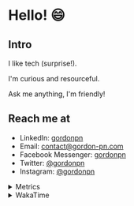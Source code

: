 # Hello! 😄

## Intro

I like tech (surprise!).

I'm curious and resourceful.

Ask me anything, I'm friendly!

## Reach me at

- LinkedIn: [gordonpn](https://www.linkedin.com/in/gordonpn/)
- Email: [contact@gordon-pn.com](mailto:contact@gordon-pn.com)
- Facebook Messenger: [gordonpn](https://www.messenger.com/t/Gordonpn)
- Twitter: [@gordonpn](https://twitter.com/Gordonpn)
- Instagram: [@gordonpn](https://www.instagram.com/gordonpn/)

<details>
  <summary>Metrics</summary>

  <img align="center" src="https://github.com/gordonpn/gordonpn/blob/master/github-metrics.svg" alt="GitHub Metrics">

</details>

<details>
  <summary>WakaTime</summary>

  <!--START_SECTION:waka-->
![Code Time](http://img.shields.io/badge/Code%20Time-244%20hrs%2010%20mins-blue)

![Profile Views](http://img.shields.io/badge/Profile%20Views-0-blue)

**🐱 My GitHub Data** 

> 🏆 405 Contributions in the Year 2022
 > 
> 📦 135.0 kB Used in GitHub's Storage 
 > 
> 🚫 Not Opted to Hire
 > 
> 📜 34 Public Repositories 
 > 
> 🔑 14 Private Repositories  
 > 
**I'm an Early 🐤** 

```text
🌞 Morning    175 commits    █████░░░░░░░░░░░░░░░░░░░░   21.37% 
🌆 Daytime    309 commits    █████████░░░░░░░░░░░░░░░░   37.73% 
🌃 Evening    298 commits    █████████░░░░░░░░░░░░░░░░   36.39% 
🌙 Night      37 commits     █░░░░░░░░░░░░░░░░░░░░░░░░   4.52%

```
📅 **I'm Most Productive on Wednesday** 

```text
Monday       127 commits    ████░░░░░░░░░░░░░░░░░░░░░   15.51% 
Tuesday      100 commits    ███░░░░░░░░░░░░░░░░░░░░░░   12.21% 
Wednesday    186 commits    █████░░░░░░░░░░░░░░░░░░░░   22.71% 
Thursday     111 commits    ███░░░░░░░░░░░░░░░░░░░░░░   13.55% 
Friday       124 commits    ███░░░░░░░░░░░░░░░░░░░░░░   15.14% 
Saturday     58 commits     █░░░░░░░░░░░░░░░░░░░░░░░░   7.08% 
Sunday       113 commits    ███░░░░░░░░░░░░░░░░░░░░░░   13.8%

```


📊 **This Week I Spent My Time On** 

```text
⌚︎ Time Zone: America/Toronto

💬 Programming Languages: 
Bash                     3 hrs 41 mins       ██████████░░░░░░░░░░░░░░░   40.95% 
TypeScript               2 hrs 44 mins       ███████░░░░░░░░░░░░░░░░░░   30.3% 
Java                     1 hr 26 mins        ████░░░░░░░░░░░░░░░░░░░░░   15.94% 
C#                       22 mins             █░░░░░░░░░░░░░░░░░░░░░░░░   4.12% 
Markdown                 18 mins             ░░░░░░░░░░░░░░░░░░░░░░░░░   3.46%

🔥 Editors: 
VS Code                  6 hrs 7 mins        ███████████████████░░░░░░   79.49% 
IntelliJ                 1 hr 34 mins        █████░░░░░░░░░░░░░░░░░░░░   20.51%

🐱‍💻 Projects: 
pitr                     3 hrs 45 mins       ██████████░░░░░░░░░░░░░░░   41.43% 
CdkWorkshopGorphaCDK     3 hrs               ████████░░░░░░░░░░░░░░░░░   33.12% 
AWSLogsScrollCore        1 hr 23 mins        ███░░░░░░░░░░░░░░░░░░░░░░   15.38% 
emf-dotnet-play          22 mins             █░░░░░░░░░░░░░░░░░░░░░░░░   4.1% 
CdkWorkshopGorphaTests   16 mins             ░░░░░░░░░░░░░░░░░░░░░░░░░   2.94%

💻 Operating System: 
Mac                      7 hrs 36 mins       █████████████████████████   100.0%

```

**I Mostly Code in JavaScript** 

```text
JavaScript               10 repos            ████░░░░░░░░░░░░░░░░░░░░░   18.87% 
Java                     10 repos            ████░░░░░░░░░░░░░░░░░░░░░   18.87% 
Python                   7 repos             ███░░░░░░░░░░░░░░░░░░░░░░   13.21% 
Ruby                     4 repos             ██░░░░░░░░░░░░░░░░░░░░░░░   7.55% 
TypeScript               4 repos             ██░░░░░░░░░░░░░░░░░░░░░░░   7.55%

```


**Timeline**

![Chart not found](https://raw.githubusercontent.com/gordonpn/gordonpn/master/charts/bar_graph.png) 


 Last Updated on 19/08/2022 10:33:44 UTC
<!--END_SECTION:waka-->
</details>
